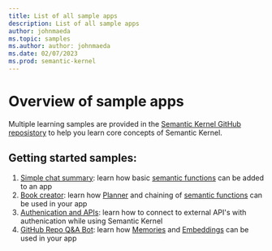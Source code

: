 ```yaml
---
title: List of all sample apps
description: List of all sample apps
author: johnmaeda
ms.topic: samples
ms.author: author: johnmaeda
ms.date: 02/07/2023
ms.prod: semantic-kernel
---
```

# Overview of sample apps

Multiple learning samples are provided in the [Semantic Kernel GitHub reposistory](/semantic-kernel/getting-started/setup) to help you learn core concepts of Semantic Kernel.

## Getting started samples:

1. [Simple chat summary](simplechatsummary): learn how basic [semantic functions](/semantic-kernel/skills/promptfunction) can be added to an app
2. [Book creator](bookcreator): learn how [Planner](/semantic-kernel/concepts/planner) and chaining of [semantic functions](/semantic-kernel/skills/promptfunction) can be used in your app 
3. [Authenication and APIs](authapi): learn how to connect to external API's with authenication while using Semantic Kernel
4. [GitHub Repo Q&A Bot](githubrepoqabot): learn how [Memories](/semantic-kernel/concepts/memories) and [Embeddings](/semantic-kernel/concepts/embeddings) can be used in your app
